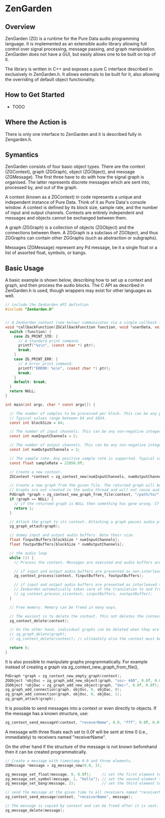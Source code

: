 ZenGarden
=======

Overview
--------

ZenGarden (ZG) is a runtime for the Pure Data audio programming language. It is implemented as an extensible audio library allowing full control over signal processing, message passing, and graph manipulation. ZenGarden does not have a GUI, but easily allows one to be built on top of it.

The library is written in C++ and exposes a pure C interface described in exclusively in ZenGarden.h. It allows externals to be built for it, also allowing the overriding of default object functionality.

How to Get Started
------------------

  + TODO

Where the Action is
-------------------

There is only one interface to ZenGarden and it is described fully in Zengarden.h.

Symantics
---------

ZenGarden consists of four basic object types. There are the context (ZGContext), graph (ZGGraph), object (ZGObject), and message (ZGMessage). The first three have to do with how the signal graph is organised. The latter represents discrete messages which are sent into, processed by, and out of the graph.

A context (known as a ZGContext) in code represents a unique and independent instance of Pure Data. Think of it as Pure Data's console window. A context is defined by its block size, sample rate, and the number of input and output channels. Contexts are entirely independent and messages and objects cannot be exchanged between them.

A graph (ZGGraph) is a collection of objects (ZGObject) and the connections between them. A ZGGraph is a subclass of ZGObject, and thus ZGGraphs can contain other ZGGraphs (such as abstraction or subgraphs).

Messages (ZGMessage) represent any Pd message, be it a single float or a list of assorted float, symbols, or bangs.

Basic Usage
-----------

A basic example is shown below, describing how to set up a context and graph, and then process the audio blocks. The C API as described in ZenGarden.h is used, though wrappers may exist for other languages as well.

```C
// include the ZenGarden API defintion
#include "ZenGarden.h"


// A ZenGarden context (see below) communicates via a single callback funtion as show here. A number of ZGCallbackFunction types are available with the most common being print commands.
void *callbackFunction(ZGCallbackFunction function, void *userData, void *ptr) {
  switch (function) {
    case ZG_PRINT_STD: {
      // A standard print command.
      printf("%s\n", (const char *) ptr);
      break;
    }
    case ZG_PRINT_ERR: {
      // A error print command.
      printf("ERROR: %s\n", (const char *) ptr);
      break;
    }
    default: break;
  }
  return NULL;
}

int main(int argc, char * const argv[]) {

  // The number of samples to be processed per block. This can be any positive integer, though a power of two is strongly suggested.
  // Typical values range between 64 and 1024.
  const int blockSize = 64;

  // The number of input channels. This can be any non-negative integer. Typicals values are 0 (no input), 1 (mono input), or 2 (stereo input).
  const int numInputChannels = 2;

  // The number of output channels. This can be any non-negative integer. Typicals values are 0 (no output), 1 (mono output), or 2 (stereo output).
  const int numOutputChannels = 2;

  // The sample rate. Any positive sample rate is supported. Typical values are i.e. 8000.0f, 22050.0f, or 44100.0f.
  const float sampleRate = 22050.0f;

  // Create a new context.
  ZGContext *context = zg_context_new(numInputChannels, numOutputChannels, blockSize, sampleRate, callbackFunction, NULL);

  // Create a new graph from the given file. The returned graph will be fully functional but it will not be attached to the context. Only attached graphs are processed by the context. Unattached graphs created in a context do not exist from the perspective of the context and add no overhead, but can be quickly added (and removed) as needed.
  // Graphs are not created in the audio thread and will not cause audio underruns.
  PdGraph *graph = zg_context_new_graph_from_file(context, "/path/to/", "file.pd");
  if (graph == NULL) {
    // if the returned graph is NULL then something has gone wrong. If a callback function was provided to the context, then an error message will likely be reported there.
    return 1;
  }

  // Attach the graph to its context. Attaching a graph pauses audio playback, but it is typically a fast operation and is unlikely to cause an underrun.
  zg_graph_attach(graph);

  // dummy input and output audio buffers. Note their size.
  float finputBuffers[blockSize * numInputChannels];
  float foutputBuffers[blockSize * numOutputChannels];

  // the audio loop
  while (1) {
    // Process the context. Messages are executed and audio buffers are consumed and produced.

    // if input and output audio buffers are presented as non-interleaved floating point (32-bit) samples (ZenGarden's native format), they can be processed as shown here.
    zg_context_process(context, finputBuffers, foutputBuffers);

    // if input and output audio buffers are presented as interleaved signed integer (16-bit) samples, they can be processed as shown here.
    // ZenGarden automatically takes care of the translation to and from the native non-interleaved format.
    // zg_context_process_s(context, sinputBuffers, soutputBuffer);
  }

  // Free memory. Memory can be freed in many ways.

  // The easiest is to delete the context. This not deletes the context and everything attached to it.
  zg_context_delete(context);

  // On the other hand, individual graphs can be deleted when they are no longer needed. If an attached graph is deleted, it is automatically removed from the context first.
  // zg_graph_delete(graph);
  // zg_context_delete(context); // ultimately also the context must be deleted.

  return 0;
}
```

It is also possible to manipulate graphs programmatically. For example instead of creating a graph via zg_context_new_graph_from_file(),
```C
PdGraph *graph = zg_context_new_empty_graph(context);                      // create a new empty graph in a context
ZGObject *objOsc = zg_graph_add_new_object(graph, "osc~ 440", 0.0f, 0.0f); // create a new [osc~ 440] object in the graph
ZGObject *objDac = zg_graph_add_new_object(graph, "dac~", 0.0f, 0.0f);     // create a new [dac~] object in the graph
zg_graph_add_connection(graph, objOsc, 0, objDac, 0);                      // conntect output 0 (the left output) of the [osc~] object to inlet 0 (the left inlet) of the [dac~] object
zg_graph_add_connection(graph, objOsc, 0, objDac, 1);                      // conntect output 0 of the [osc~] object to inlet 1 (the right inlet) of the [dac~] object
zg_graph_attach(graph);                                                    // attach the graph to the context and prepare it for processing
```

It is possible to send messages into a context or even directly to objects. If the message has a known structure, use:
```C
zg_context_send_messageV(context, "receverName", 0.0, "fff", 0.0f, 0.0f, 0.0f);
```
A message with three floats each set to 0.0f will be sent at time 0 (i.e., immediately) to receivers named "receiverName".

On the other hand if the structure of the message is not known beforehand then it can be created programmatically.
```C
// Create a message with timestamp 0.0 and three elements.
ZGMessage *message = zg_message_new(0.0, 3);

zg_message_set_float(message, 0, 0.0f);     // set the first element to 0.0f
zg_message_set_symbol(message, 1, "hello"); // set the second element to the symbol "hello"
zg_message_set_bang(message, 2);            // set the third element to a bang

// send the message at the given time to all receivers named "receiverName".
zg_context_send_message(context, "receiverName", message);

// The message is copied by context and can be freed after it is sent.
zg_message_delete(message);
```